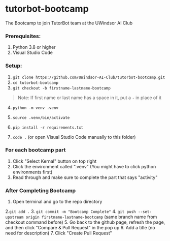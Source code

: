 # tutorbot-bootcamp
The Bootcamp to join TutorBot team at the UWindsor AI Club

### Prerequisites:
1. Python 3.8 or higher
2. Visual Studio Code

### Setup:

1. `git clone https://github.com/UWindsor-AI-Club/tutorbot-bootcamp.git`
2. `cd tutorbot-bootcamp`
3. `git checkout -b firstname-lastname-bootcamp`

> Note: If first name or last name has a space in it, put a `-` in place of it

4. `python -m venv .venv`

5. `source .venv/bin/activate`

6. `pip install -r requirements.txt`

7. `code .` (or open Visual Studio Code manually to this folder)

### For each bootcamp part
1. Click "Select Kernal" button on top right
2. Click the environment called ".venv" (You might have to click python environments first)
3. Read through and make sure to complete the part that says "activity"


### After Completing Bootcamp
1. Open terminal and go to the repo directory

2.`git add .`
3. `git commit -m "Bootcamp Complete"`
4. `git push --set-upstream origin firstname-lastname-bootcamp` (same branch name from checkout command before)
5. Go back to the github page, refresh the page, and then click "Compare & Pull Request" in the pop up
6. Add a title (no need for description)
7. Click "Create Pull Request" 
